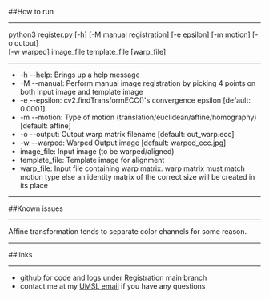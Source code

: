 ##How to run
___
python3 register.py [-h] [-M manual registration] [-e epsilon] [-m motion] [-o output] \
[-w warped] image_file template_file [warp_file]
___
- -h --help:        Brings up a help message
- -M --manual:      Perform manual image registration by picking 4 points on both input image 
                    and template image
- -e --epsilon:     cv2.findTransformECC()'s convergence epsilon [default: 0.0001]
- -m --motion:      Type of motion (translation/euclidean/affine/homography) [default: affine]
- -o --output:      Output warp matrix filename [default: out_warp.ecc] 
- -w --warped:      Warped Output image [default: warped_ecc.jpg]
- image_file:       Input image (to be warped/aligned)
- template_file:    Template image for alignment
- warp_file:        Input file containing warp matrix. warp matrix must match motion type
                    else an identity matrix of the correct size will be created in its place

___
##Known issues
___
Affine transformation tends to separate color channels for some reason.
___
##links
___
- [github](www.https://github.com/ch3rc/Registration "github account") for code and logs under Registration 
main branch
- contact me at my [UMSL email](ch3rc@umsystem.edu) if you have any questions